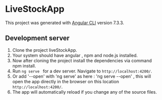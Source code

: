 # LiveStockApp

This project was generated with [Angular CLI](https://github.com/angular/angular-cli) version 7.3.3.

## Development server

1. Clone the project liveStockApp. 
2. Your system should have angular , npm and node.js installed.
3. Now after cloning the project install the dependencies via command npm install.
4. Run `ng serve ` for a dev server. Navigate to `http://localhost:4200/`. 
5. Or add  '--open' with 'ng serve' as here : 'ng serve --open' , this will open the app directly in the browser on this location `http://localhost:4200/`.
6. The app will automatically reload if you change any of the source files.

